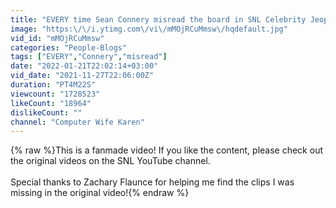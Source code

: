 ```yaml
---
title: "EVERY time Sean Connery misread the board in SNL Celebrity Jeopardy"
image: "https:\/\/i.ytimg.com\/vi\/mMOjRCuMmsw\/hqdefault.jpg"
vid_id: "mMOjRCuMmsw"
categories: "People-Blogs"
tags: ["EVERY","Connery","misread"]
date: "2022-01-21T22:02:14+03:00"
vid_date: "2021-11-27T22:06:00Z"
duration: "PT4M22S"
viewcount: "1728523"
likeCount: "18964"
dislikeCount: ""
channel: "Computer Wife Karen"
---
```

{% raw %}This is a fanmade video! If you like the content, please check out the original videos on the SNL YouTube channel.<br /><br />Special thanks to Zachary Flaunce for helping me find the clips I was missing in the original video!{% endraw %}
